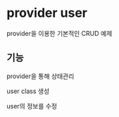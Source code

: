 # provider user

provider을 이용한 기본적인 CRUD 예제

## 기능

provider을 통해 상태관리

user class 생성

user의 정보를 수정 

